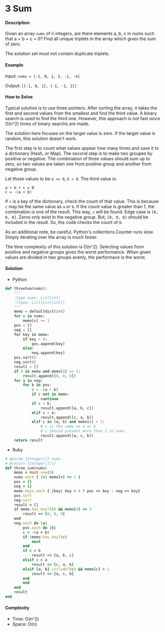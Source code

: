 # 3 Sum

#### Description

Given an array `nums` of n integers, are there elements a, b, c in nums such that a + b + c = 0? Find all unique triplets in the array which gives the sum of zero.

The solution set must not contain duplicate triplets.

#### Example
Input: `nums = [-1, 0, 1, 2, -1, -4]`

Output: `[[-1, 0, 1], [-1, -1, 2]]`

#### How to Solve

Typical solution is to use three pointers.  After sorting the array,
it takes the first and second values from the smallest and find
the third value. A binary search is used to find the third one.
However, this approach is not fast since O(n^2) times of
binary searchs are made.

The solution here focuses on the target value is zero.
If the target value is random, this solution doesn't work.

The first step is to count what values appear how many times and
save it to a dictionary (Hash, or Map).
The second step is to make two groupes by positive or negative.
The combination of three values should sum up to zero, so two values
are taken one from positive group and another from negative group.

Let those values to be `a <= 0`, `b > 0`. The third value is:

```
a + b + c = 0
c = -(a + b)
```

If `c` is a key of the dictionary, check the count of that value.
This is because `c` may be the same value as `a` or `b`. 
If the count value is greater than 1, the combination is one of the
result. This way, `c` will be found.
Edge case is `[0, 0, 0]`. Zeros only exist in the negative group.
But, `[0, 0, 0]` should be included in the result. So, the code
checks the count of `0`.

As an additional note, be careful, Python's collections.Counter runs slow. Simply iterating over the array is much faster.

The time complexity of this solution is O(n^2). Selecting values from positive and negative groups gives the worst performance.
When given values are divided in two groups evenly, the performace is the worst.

#### Solution
- Python

```python
def threeSum(nums):
    """
    :type nums: List[int]
    :rtype: List[List[int]]
    """
    memo = defaultdict(int)
    for v in nums:
        memo[v] += 1
    pos = []
    neg = []
    for key in memo:
        if key > 0:
            pos.append(key)
        else:
            neg.append(key)
    pos.sort()
    neg.sort()
    result = []
    if 0 in memo and memo[0] >= 3:
        result.append([0, 0, 0])
    for a in neg:
        for b in pos:
            c = -(a + b)
            if c not in memo:
                continue
            if c > b:
                result.append([a, b, c])
            elif c < a:
                result.append([c, a, b])
            elif c in (a, b) and memo[c] > 1:
                # c is the same as a or b
                # c should present more than 1 in nums
                result.append([a, c, b])
    return result
```

- Ruby

```ruby
# @param {Integer[]} nums
# @return {Integer[][]}
def three_sum(nums)
    memo = Hash.new(0)
    nums.each { |v| memo[v] += 1 }
    pos = []
    neg = []
    memo.keys.each { |key| key > 0 ? pos << key : neg << key}
    pos.sort
    neg.sort
    result = []
    if memo.has_key?(0) && memo[0] >= 3
        result << [0, 0, 0]
    end
    neg.each do |a|
        pos.each do |b|
        c = -(a + b)
        if !memo.has_key?(c)
            next
        end
        if c > b
            result << [a, b, c]
        elsif c < a
            result << [c, a, b]
        elsif [a, b].include?(c) && memo[c] > 1
            result << [a, c, b]
        end
        end
    end
    result
end
```

#### Complexity
- Time: O(n^2)
- Space: O(n)
